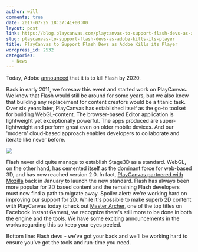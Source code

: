 ```yaml
---
author: will
comments: true
date: 2017-07-25 18:37:41+00:00
layout: post
link: https://blog.playcanvas.com/playcanvas-to-support-flash-devs-as-adobe-kills-its-player/
slug: playcanvas-to-support-flash-devs-as-adobe-kills-its-player
title: PlayCanvas to Support Flash Devs as Adobe Kills its Player
wordpress_id: 2532
categories:
  - News
---
```


Today, Adobe [announced](https://blogs.adobe.com/conversations/2017/07/adobe-flash-update.html) that it is to kill Flash by 2020.

Back in early 2011, we foresaw this event and started work on PlayCanvas. We knew that Flash would still be around for some years, but we also knew that building any replacement for content creators would be a titanic task. Over six years later, PlayCanvas has established itself as the go-to toolset for building WebGL-content. The browser-based Editor application is lightweight yet exceptionally powerful. The apps produced are super-lightweight and perform great even on older mobile devices. And our 'modern' cloud-based approach enables developers to collaborate and iterate like never before.

![](https://blog.playcanvas.com/wp-content/uploads/2017/07/atf_editor-1024x684.png)

Flash never did quite manage to establish Stage3D as a standard. WebGL, on the other hand, has cemented itself as the dominant force for web-based 3D, and has now reached version 2.0. In fact, [PlayCanvas partnered with Mozilla](https://blog.playcanvas.com/mozilla-launches-webgl-2-with-playcanvas/) back in January to launch the new standard. Flash has always been more popular for 2D based content and the remaining Flash developers must now find a path to migrate away. Spoiler alert: we're working hard on improving our support for 2D. While it's possible to make superb 2D content with PlayCanvas today (check out [Master Archer](https://playcanv.as/p/JERg21J8/), one of the top titles on Facebook Instant Games), we recognize there's still more to be done in both the engine and the tools. We have some exciting announcements in the works regarding this so keep your eyes peeled.

Bottom line: Flash devs - we've got your back and we'll be working hard to ensure you've got the tools and run-time you need.
